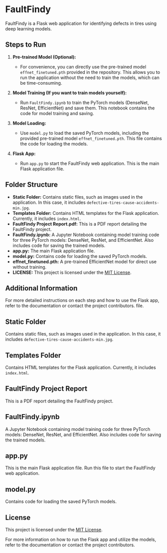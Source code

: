 # FaultFindy

FaultFindy is a Flask web application for identifying defects in tires using deep learning models.

## Steps to Run

1. **Pre-trained Model (Optional):**
   - For convenience, you can directly use the pre-trained model `effnet_finetuned.pth` provided in the repository. This allows you to run the application without the need to train the models, which can be time-consuming.
   
2. **Model Training (If you want to train models yourself):**
   - Run `FaultFindy.ipynb` to train the PyTorch models (DenseNet, ResNet, EfficientNet) and save them. This notebook contains the code for model training and saving.

3. **Model Loading:**
   - Use `model.py` to load the saved PyTorch models, including the provided pre-trained model `effnet_finetuned.pth`. This file contains the code for loading the models.

4. **Flask App:**
   - Run `app.py` to start the FaultFindy web application. This is the main Flask application file.

## Folder Structure

- **Static Folder:** Contains static files, such as images used in the application. In this case, it includes `defective-tires-cause-accidents-min.jpg`.
- **Templates Folder:** Contains HTML templates for the Flask application. Currently, it includes `index.html`.
- **FaultFindy Project Report.pdf:** This is a PDF report detailing the FaultFindy project.
- **FaultFindy.ipynb:** A Jupyter Notebook containing model training code for three PyTorch models: DenseNet, ResNet, and EfficientNet. Also includes code for saving the trained models.
- **app.py:** The main Flask application file.
- **model.py:** Contains code for loading the saved PyTorch models.
- **effnet_finetuned.pth:** A pre-trained EfficientNet model for direct use without training.
- **LICENSE:** This project is licensed under the [MIT License](LICENSE).

## Additional Information

For more detailed instructions on each step and how to use the Flask app, refer to the documentation or contact the project contributors.
 file.

## Static Folder

Contains static files, such as images used in the application. In this case, it includes `defective-tires-cause-accidents-min.jpg`.

## Templates Folder

Contains HTML templates for the Flask application. Currently, it includes `index.html`.

## FaultFindy Project Report

This is a PDF report detailing the FaultFindy project.

## FaultFindy.ipynb

A Jupyter Notebook containing model training code for three PyTorch models: DenseNet, ResNet, and EfficientNet. Also includes code for saving the trained models.

## app.py

This is the main Flask application file. Run this file to start the FaultFindy web application.

## model.py

Contains code for loading the saved PyTorch models.

## License

This project is licensed under the [MIT License](LICENSE).

For more information on how to run the Flask app and utilize the models, refer to the documentation or contact the project contributors.
